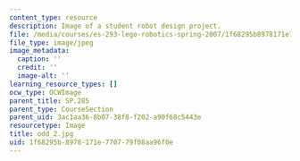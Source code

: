 ```yaml
---
content_type: resource
description: Image of a student robot design project.
file: /media/courses/es-293-lego-robotics-spring-2007/1f68295b8978171e770779f08aa96f0e_odd_2.jpg
file_type: image/jpeg
image_metadata:
  caption: ''
  credit: ''
  image-alt: ''
learning_resource_types: []
ocw_type: OCWImage
parent_title: SP.285
parent_type: CourseSection
parent_uid: 3ac1aa36-8b07-38f8-f202-a90f68c5443e
resourcetype: Image
title: odd_2.jpg
uid: 1f68295b-8978-171e-7707-79f08aa96f0e
---
```

